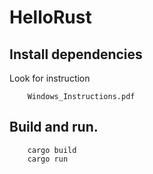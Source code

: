 # HelloRust
## Install dependencies
Look for instruction
```
    Windows_Instructions.pdf
```

## Build and run.
```
    cargo build
    cargo run
```

